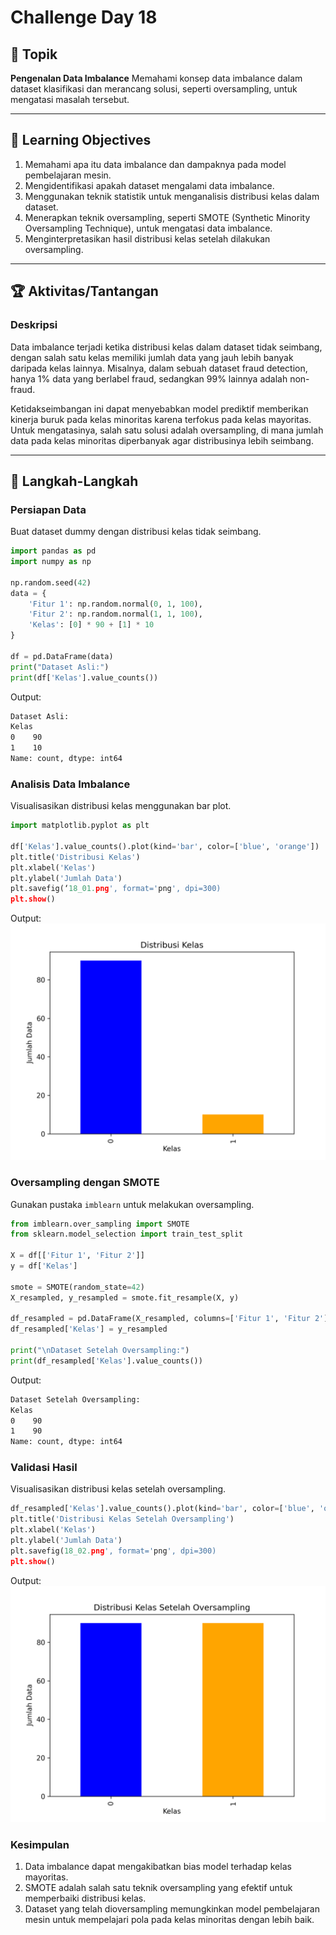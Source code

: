 # Challenge Day 18

## 📝 Topik
**Pengenalan Data Imbalance**
Memahami konsep data imbalance dalam dataset klasifikasi dan merancang solusi, seperti oversampling, untuk mengatasi masalah tersebut.

---

## 🎯 Learning Objectives
1. Memahami apa itu data imbalance dan dampaknya pada model pembelajaran mesin.
2. Mengidentifikasi apakah dataset mengalami data imbalance.
3. Menggunakan teknik statistik untuk menganalisis distribusi kelas dalam dataset.
4. Menerapkan teknik oversampling, seperti SMOTE (Synthetic Minority Oversampling Technique), untuk mengatasi data imbalance.
5. Menginterpretasikan hasil distribusi kelas setelah dilakukan oversampling.

---

## 🏆 Aktivitas/Tantangan

### Deskripsi
Data imbalance terjadi ketika distribusi kelas dalam dataset tidak seimbang, dengan salah satu kelas memiliki jumlah data yang jauh lebih banyak daripada kelas lainnya. Misalnya, dalam sebuah dataset fraud detection, hanya 1% data yang berlabel fraud, sedangkan 99% lainnya adalah non-fraud.

Ketidakseimbangan ini dapat menyebabkan model prediktif memberikan kinerja buruk pada kelas minoritas karena terfokus pada kelas mayoritas. Untuk mengatasinya, salah satu solusi adalah oversampling, di mana jumlah data pada kelas minoritas diperbanyak agar distribusinya lebih seimbang.

---
## 🚀 Langkah-Langkah

### Persiapan Data
Buat dataset dummy dengan distribusi kelas tidak seimbang.
```python
import pandas as pd
import numpy as np

np.random.seed(42)
data = {
    'Fitur 1': np.random.normal(0, 1, 100),
    'Fitur 2': np.random.normal(1, 1, 100),
    'Kelas': [0] * 90 + [1] * 10 
}

df = pd.DataFrame(data)
print("Dataset Asli:")
print(df['Kelas'].value_counts())
```
Output:
```bash
Dataset Asli:
Kelas
0    90
1    10
Name: count, dtype: int64
```

### Analisis Data Imbalance
Visualisasikan distribusi kelas menggunakan bar plot.
```python
import matplotlib.pyplot as plt

df['Kelas'].value_counts().plot(kind='bar', color=['blue', 'orange'])
plt.title('Distribusi Kelas')
plt.xlabel('Kelas')
plt.ylabel('Jumlah Data')
plt.savefig(‘18_01.png', format='png', dpi=300)
plt.show()
```
Output:
<img src="https://github.com/rohmanurnr/100-Days-of-Python-ML-AI/blob/main/Day%20018/18_01.png" width=”500”>

### Oversampling dengan SMOTE
Gunakan pustaka `imblearn` untuk melakukan oversampling.
```python
from imblearn.over_sampling import SMOTE
from sklearn.model_selection import train_test_split

X = df[['Fitur 1', 'Fitur 2']]
y = df['Kelas']

smote = SMOTE(random_state=42)
X_resampled, y_resampled = smote.fit_resample(X, y)

df_resampled = pd.DataFrame(X_resampled, columns=['Fitur 1', 'Fitur 2'])
df_resampled['Kelas'] = y_resampled

print("\nDataset Setelah Oversampling:")
print(df_resampled['Kelas'].value_counts())
```
Output:
```bash
Dataset Setelah Oversampling:
Kelas
0    90
1    90
Name: count, dtype: int64
```

### Validasi Hasil
Visualisasikan distribusi kelas setelah oversampling.
```python
df_resampled['Kelas'].value_counts().plot(kind='bar', color=['blue', 'orange'])
plt.title('Distribusi Kelas Setelah Oversampling')
plt.xlabel('Kelas')
plt.ylabel('Jumlah Data')
plt.savefig(18_02.png', format='png', dpi=300)
plt.show()
```
Output:
<img src="https://github.com/rohmanurnr/100-Days-of-Python-ML-AI/blob/main/Day%20018/18_02.png" width=”500”>

### Kesimpulan 
1. Data imbalance dapat mengakibatkan bias model terhadap kelas mayoritas.
2. SMOTE adalah salah satu teknik oversampling yang efektif untuk memperbaiki distribusi kelas.
3. Dataset yang telah dioversampling memungkinkan model pembelajaran mesin untuk mempelajari pola pada kelas minoritas dengan lebih baik.
